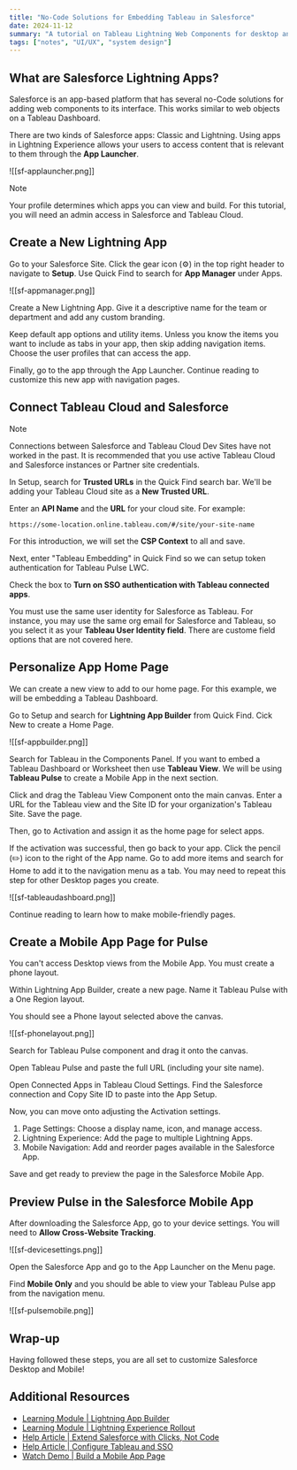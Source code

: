 ```yaml
---
title: "No-Code Solutions for Embedding Tableau in Salesforce"
date: 2024-11-12
summary: "A tutorial on Tableau Lightning Web Components for desktop and mobile."
tags: ["notes", "UI/UX", "system design"]
---
```


## What are Salesforce Lightning Apps?

Salesforce is an app-based platform that has several no-Code solutions for adding web components to its interface. This works similar to web objects on a Tableau Dashboard.

There are two kinds of Salesforce apps: Classic and Lightning. Using apps in Lightning Experience allows your users to access content that is relevant to them through the **App Launcher**.

![[sf-applauncher.png]]

>[!Note] 
>Your profile determines which apps you can view and build. For this tutorial, you will need an admin access in Salesforce and Tableau Cloud.

## Create a New Lightning App 

Go to your Salesforce Site. Click the gear icon (⚙️) in the top right header to navigate to **Setup**. Use Quick Find to search for **App Manager** under Apps.

![[sf-appmanager.png]]

Create a New Lightning App. Give it a descriptive name for the team or department and add any custom branding. 

Keep default app options and utility items.  Unless you know the items you want to include as tabs in your app, then skip adding navigation items. Choose the user profiles that can access the app.

Finally, go to the app through the App Launcher. Continue reading  to customize this new app with navigation pages.

## Connect Tableau Cloud and Salesforce

>[!Note]
>Connections between Salesforce and Tableau Cloud Dev Sites have not worked in the past. It is recommended that you use active Tableau Cloud and Salesforce instances or Partner site credentials.

In Setup, search for **Trusted URLs** in the Quick Find search bar. We'll be adding your Tableau Cloud site as a **New Trusted URL**.

Enter an **API Name** and the **URL** for your cloud site. For example:

`https://some-location.online.tableau.com/#/site/your-site-name`

For this introduction, we will set the **CSP Context** to all and save.

Next, enter "Tableau Embedding" in Quick Find so we can setup token authentication for Tableau Pulse LWC.

Check the box to **Turn on SSO authentication with Tableau connected apps**.

You must use the same user identity for Salesforce as Tableau. For instance, you may use the same org email for Salesforce and Tableau, so you select it as your **Tableau User Identity field**. There are custome field options that are not covered here.

## Personalize App Home Page

We can create a new view to add to our home page. For this example, we will be embedding a Tableau Dashboard.

Go to Setup and search for **Lightning App Builder** from Quick Find. Cick New to create a Home Page. 

![[sf-appbuilder.png]] 

Search for Tableau in the Components Panel. If you want to embed a Tableau Dashboard or Worksheet then use **Tableau View**. We will be using **Tableau Pulse** to create a Mobile App in the next section.

Click and drag the Tableau View Component onto the main canvas. Enter a URL for the Tableau view and the Site ID for your organization's Tableau Site. Save the page.

Then, go to Activation and assign it as the home page for select apps.

If the activation was successful, then go back to your app. Click the pencil (✏️) icon to the right of the App name. Go to add more items and search for Home to add it to the navigation menu as a tab. You may need to repeat this step for other Desktop pages you create.

![[sf-tableaudashboard.png]]

Continue reading to learn how to make mobile-friendly pages.

## Create a Mobile App Page for Pulse

You can't access Desktop views from the Mobile App. You must create a phone layout. 

Within Lightning App Builder, create a new page. Name it Tableau Pulse with a One Region layout.

You should see a Phone layout selected above the canvas.

![[sf-phonelayout.png]]

Search for Tableau Pulse component and drag it onto the canvas.

Open Tableau Pulse and paste the full URL (including your site name).

Open Connected Apps in Tableau Cloud Settings. Find the Salesforce connection and Copy Site ID to paste into the App Setup.

Now, you can move onto adjusting the Activation settings.

1. Page Settings: Choose a display name, icon, and manage access.
2. Lightning Experience: Add the page to multiple Lightning Apps.
3. Mobile Navigation: Add and reorder pages available in the Salesforce App.

Save and get ready to preview the page in the Salesforce Mobile App.

## Preview Pulse in the Salesforce Mobile App

After downloading the Salesforce App, go to your device settings. You will need to **Allow Cross-Website Tracking**.

![[sf-devicesettings.png]]

Open the Salesforce App and go to the App Launcher on the Menu page. 

Find **Mobile Only** and you should be able to view your Tableau Pulse app from the navigation menu. 

![[sf-pulsemobile.png]]

## Wrap-up

Having followed these steps, you are all set to customize Salesforce Desktop and Mobile!

## Additional Resources

- [Learning Module | Lightning App Builder](https://trailhead.salesforce.com/content/learn/modules/lightning_app_builder)
- [Learning Module | Lightning Experience Rollout](https://trailhead.salesforce.com/content/learn/modules/lex_migration_rollout)
- [Help Article | Extend Salesforce with Clicks, Not Code](https://help.salesforce.com/s/articleView?id=platform.extend_click_intro.htm&language=en_US&type=5)
- [Help Article | Configure Tableau and SSO](https://help.tableau.com/current/server/en-us/lwc_seamless_auth.htm)
- [Watch Demo | Build a Mobile App Page](https://admin.salesforce.com/blog/2019/build-a-mobile-app-page)
